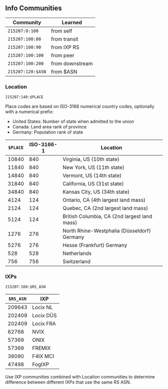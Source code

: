 ## Info Communities

| Community         | Learned         |
| ----------------- | --------------- |
| `215207:0:100`    | from self       |
| `215207:100:80`   | from transit    |
| `215207:100:90`   | from IXP RS     |
| `215207:100:100`  | from peer       |
| `215207:100:200`  | from downstream |
| `215207:120:$ASN` | from $ASN       |

### Location

`215207:140:$PLACE`

Place codes are based on ISO-3166 numerical country codes, optionally with a numerical prefix:

- United States: Number of state when admitted to the union
- Canada: Land area rank of province
- Germany: Population rank of state

| `$PLACE` | ISO-3166-1 | Location                                     |
| -------- | ---------- | -------------------------------------------- |
| 10840    | 840        | Virginia, US (10th state)                    |
| 11840    | 840        | New York, US (11th state)                    |
| 14840    | 840        | Vermont, US (14th state)                     |
| 31840    | 840        | California, US (31st state)                  |
| 34840    | 840        | Kansas City, US (34th state)                 |
| 4124     | 124        | Ontario, CA (4th largest land mass)          |
| 2124     | 124        | Quebec, CA (2nd largest land mass)           |
| 5124     | 124        | British Columbia, CA (2nd largest land mass) |
| 1276     | 276        | North Rhine-Westphalia (Düsseldorf) Germany  |
| 5276     | 276        | Hesse (Frankfurt) Germany                    |
| 528      | 528        | Netherlands                                  |
| 756      | 756        | Switzerland                                  |

### IXPs

`215207:160:$RS_ASN`

| `$RS_ASN` | IXP       |
| --------- | --------- |
| 209643    | Locix NL  |
| 202409    | Locix DÜS |
| 202409    | Locix FRA |
| 62768     | NVIX      |
| 57369     | ONIX      |
| 57369     | FREMIX    |
| 36090     | F4IX MCI  |
| 47498     | FogIXP    |

Use IXP communities combined with Location communities to determine difference between different IXPs that use the same RS ASN.

